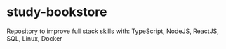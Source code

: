 # study-bookstore
Repository to improve full stack skills with: TypeScript, NodeJS, ReactJS, SQL, Linux, Docker
